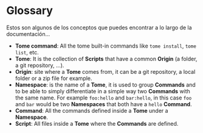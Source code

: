 # Glossary

Estos son algunos de los conceptos que puedes encontrar a lo largo de la documentación...

- **Tome command**: All the tome built-in commands like `tome install`, `tome
  list`, etc.
- **Tome**: It is the collection of **Scripts** that have a common **Origin** (a
  folder, a git repository, ...).
- **Origin**: site where a **Tome** comes from, it can be a git repository, a
  local folder or a zip file for example.
- **Namespace**: is the name of a **Tome**, it is used to group **Commands** and
  to be able to simply differentiate in a simple way two **Commands** with the
  same name. For example `foo:hello` and `bar:hello`, in this case `foo` and
  `bar` would be two **Namespaces** that both have a `hello` **Command**.
- **Command**: All the commands defined inside a **Tome** under a **Namespace**.
- **Script**: All files inside a **Tome** where the **Commands** are defined.
